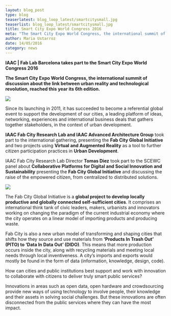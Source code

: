 ```yaml
---
layout: blog_post
type: blog
teaserlatest: blog_loop_latest/smartcitysmall.jpg
teaserlist: blog_loop_latest/smartcitysmall.jpg
title: Smart City Expo World Congress 2016
meta: "The Smart City Expo World Congress, the international summit of discussion about the link between urban reality and technological revolution, reached this year its 6th edition."
author: Maria Ustarroz
date: 14/05/2016
category: news
---
```


<strong>IAAC | Fab Lab Barcelona takes part to the Smart City Expo World Congress 2016</strong><br>

<strong>The Smart City Expo World Congress, the international summit of discussion about the link between urban reality and technological revolution, reached this year its 6th edition.</strong><br>

<img src="http://www.fablabbcn.org/img/blog/blog_loop_latest/smartcity1.jpg" align="middle"> 
<br>

Since its launching in 2011, it has succeeded to become a referential global event to support the development of our cities, a leading platform of ideas, networking, experiences and international business deals that gathers together stakeholders, in the context of urban development.<br>

<strong>IAAC Fab City Research Lab and IAAC Advanced Architecture Group</strong> took part to the international gathering, presenting the <strong>Fab City Global Initiative</strong> and two projects using <strong>Virtual and Augmented Reality</strong> as a tool to further citizen participation practices in <strong>Urban Development</strong>.<br>

IAAC Fab City Research Lab Director <strong>Tomas Diez</strong> took part to the SCEWC panel about <strong>Collaborative Platforms for Digital and Social Innovation and Sustainability</strong> presenting the <strong>Fab City Global Initiative</strong> and discussing the raise of the empowered citizen, from centralized to distributed solutions.<br>

<img src="http://www.fablabbcn.org/img/blog/blog_loop_latest/smartcity2.jpg" align="middle"> 
<br>

The Fab City Global Initiative is a <strong>global project to develop locally productive and globally connected self-sufficient cities</strong>. It comprises an international think tank of civic leaders, makers, urbanists and innovators working on changing the paradigm of the current industrial economy where the city operates on a linear model of importing products and producing waste.<br>

Fab City is also a new urban model of transforming and shaping cities that shifts how they source and use materials from  <strong>‘Products In Trash Out’ (PITO) to ‘Data In Data Out’ (DIDO)</strong>. This means that more production occurs inside the city, along with recycling materials and meeting local needs through local inventiveness. A city’s imports and exports would mostly be found in the form of data (information, knowledge, design, code).<br>

How can cities and public institutions best support and work with innovation to collaborate with citizens to deliver truly smart public services?<br>

Innovations in areas such as open data, open hardware and crowdsourcing provide new ways of using technology to involve people, their knowledge and their assets in solving social challenges. But these innovations are often disconnected from the public services where they can have the most impact.<br>

